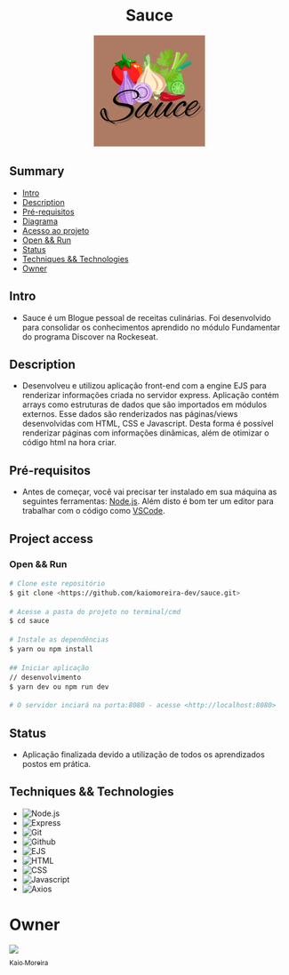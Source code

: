 <h1 align="center"> Sauce </h1>

<p align="center">
  <img width="200" height="200" src="https://github.com/kaiomoreira-dev/sauce/blob/main/views/images/Sauce500x500.png">
</p>

## Summary
- [Intro](#intro)
- [Description](#description)
- [Pré-requisitos](#pré-requisitos)
- [Diagrama](#diagram)
- [Acesso ao projeto](#project-access)
- [Open && Run](#open--run)
- [Status](#status)
- [Techniques && Technologies](#techniques--technologies)
- [Owner](#owner)

## Intro
* Sauce é um Blogue pessoal de receitas culinárias. Foi desenvolvido para consolidar os conhecimentos aprendido no módulo Fundamentar do programa Discover na Rockeseat.

## Description
* Desenvolveu e utilizou aplicação front-end com a engine EJS para renderizar informações criada no servidor express. Aplicação contém arrays como estruturas de dados que são importados em módulos externos. Esse dados são renderizados nas páginas/views desenvolvidas com HTML, CSS e Javascript. Desta forma é possível renderizar páginas com informações dinâmicas, além de otimizar o código html na hora criar.

## Pré-requisitos
* Antes de começar, você vai precisar ter instalado em sua máquina as seguintes ferramentas:
[Node.js](https://nodejs.org/en/). 
Além disto é bom ter um editor para trabalhar com o código como 
[VSCode](https://code.visualstudio.com/).

## Project access

### Open && Run
```bash
# Clone este repositório
$ git clone <https://github.com/kaiomoreira-dev/sauce.git>

# Acesse a pasta do projeto no terminal/cmd
$ cd sauce

# Instale as dependências
$ yarn ou npm install

## Iniciar aplicação
// desenvolvimento
$ yarn dev ou npm run dev

# O servidor inciará na porta:8080 - acesse <http://localhost:8080>
```
## Status 
* Aplicação finalizada devido a utilização de todos os aprendizados postos em prática.

## Techniques && Technologies

* ![Node.js](https://img.shields.io/badge/-Node.js-%234F4F4F)
* ![Express](https://img.shields.io/badge/-Express-%234F4F4F)
* ![Git](https://img.shields.io/badge/-Git-%234F4F4F)
* ![Github](https://img.shields.io/badge/-Github-%234F4F4F)
* ![EJS](https://img.shields.io/badge/-EJS-grey)
* ![HTML](https://img.shields.io/badge/-HTML-grey)
* ![CSS](https://img.shields.io/badge/-CSS-grey)
* ![Javascript](https://img.shields.io/badge/-Javascript-grey)
* ![Axios](https://img.shields.io/badge/-Axios-grey)

# Owner
[<img src="https://avatars.githubusercontent.com/u/56137536?s=400&u=a74073f1d0f605815a4f343436c791ab7b7dc184&v=4" width=115><br><sub>Kaio Moreira</sub>](https://github.com/kaiomoreira-dev)

